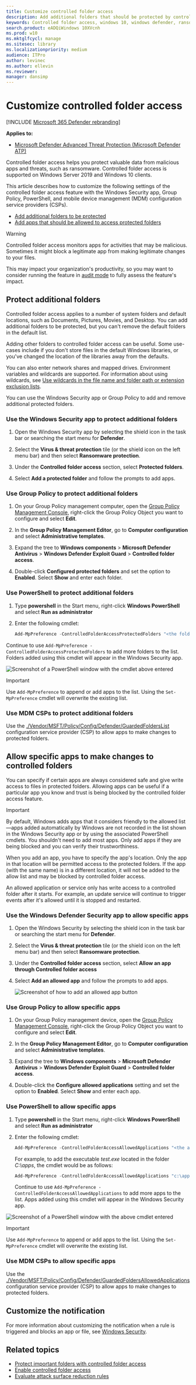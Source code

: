 ```yaml
---
title: Customize controlled folder access
description: Add additional folders that should be protected by controlled folder access, or allow apps that are incorrectly blocking changes to important files.
keywords: Controlled folder access, windows 10, windows defender, ransomware, protect, files, folders, customize, add folder, add app, allow, add executable
search.product: eADQiWindows 10XVcnh
ms.prod: w10
ms.mktglfcycl: manage
ms.sitesec: library
ms.localizationpriority: medium
audience: ITPro
author: levinec
ms.author: ellevin
ms.reviewer: 
manager: dansimp
---
```


# Customize controlled folder access

[!INCLUDE [Microsoft 365 Defender rebranding](../../includes/microsoft-defender.md)]


**Applies to:**

* [Microsoft Defender Advanced Threat Protection (Microsoft Defender ATP)](https://go.microsoft.com/fwlink/p/?linkid=2069559)

Controlled folder access helps you protect valuable data from malicious apps and threats, such as ransomware. Controlled folder access is supported on Windows Server 2019 and Windows 10 clients.

This article describes how to customize the following settings of the controlled folder access feature with the Windows Security app, Group Policy, PowerShell, and mobile device management (MDM) configuration service providers (CSPs).

* [Add additional folders to be protected](#protect-additional-folders)
* [Add apps that should be allowed to access protected folders](#allow-specific-apps-to-make-changes-to-controlled-folders)

> [!WARNING]
> Controlled folder access monitors apps for activities that may be malicious. Sometimes it might block a legitimate app from making legitimate changes to your files.
>
> This may impact your organization's productivity, so you may want to consider running the feature in [audit mode](audit-windows-defender.md) to fully assess the feature's impact.

## Protect additional folders

Controlled folder access applies to a number of system folders and default locations, such as Documents, Pictures, Movies, and Desktop. You can add additional folders to be protected, but you can't remove the default folders in the default list.

Adding other folders to controlled folder access can be useful. Some use-cases include if you don't store files in the default Windows libraries, or you've changed the location of the libraries away from the defaults.

You can also enter network shares and mapped drives. Environment variables and wildcards are supported. For information about using wildcards, see [Use wildcards in the file name and folder path or extension exclusion lists](https://docs.microsoft.com/windows/security/threat-protection/microsoft-defender-antivirus/configure-extension-file-exclusions-microsoft-defender-antivirus#use-wildcards-in-the-file-name-and-folder-path-or-extension-exclusion-lists).

You can use the Windows Security app or Group Policy to add and remove additional protected folders.

### Use the Windows Security app to protect additional folders

1. Open the Windows Security app by selecting the shield icon in the task bar or searching the start menu for **Defender**.

2. Select the **Virus & threat protection** tile (or the shield icon on the left menu bar) and then select **Ransomware protection**.

3. Under the **Controlled folder access** section, select **Protected folders**.

4. Select **Add a protected folder** and follow the prompts to add apps.

### Use Group Policy to protect additional folders

1. On your Group Policy management computer, open the [Group Policy Management Console](https://technet.microsoft.com/library/cc731212.aspx), right-click the Group Policy Object you want to configure and select **Edit**.

2. In the **Group Policy Management Editor**, go to **Computer configuration** and select **Administrative templates**.

3. Expand the tree to **Windows components** > **Microsoft Defender Antivirus** > **Windows Defender Exploit Guard** > **Controlled folder access**.

4. Double-click **Configured protected folders** and set the option to **Enabled**. Select **Show** and enter each folder.

### Use PowerShell to protect additional folders

1. Type **powershell** in the Start menu, right-click **Windows PowerShell** and select **Run as administrator**
2. Enter the following cmdlet:

    ```PowerShell
    Add-MpPreference -ControlledFolderAccessProtectedFolders "<the folder to be protected>"
    ```

Continue to use `Add-MpPreference -ControlledFolderAccessProtectedFolders` to add more folders to the list. Folders added using this cmdlet will appear in the Windows Security app.

![Screenshot of a PowerShell window with the cmdlet above entered](../images/cfa-allow-folder-ps.png)

> [!IMPORTANT]
> Use `Add-MpPreference` to append or add apps to the list. Using the `Set-MpPreference` cmdlet will overwrite the existing list.

### Use MDM CSPs to protect additional folders

Use the [./Vendor/MSFT/Policy/Config/Defender/GuardedFoldersList](https://docs.microsoft.com/windows/client-management/mdm/policy-csp-defender#defender-guardedfolderslist) configuration service provider (CSP) to allow apps to make changes to protected folders.

## Allow specific apps to make changes to controlled folders

You can specify if certain apps are always considered safe and give write access to files in protected folders. Allowing apps can be useful if a particular app you know and trust is being blocked by the controlled folder access feature.

> [!IMPORTANT]
> By default, Windows adds apps that it considers friendly to the allowed list—apps added automatically by Windows are not recorded in the list shown in the Windows Security app or by using the associated PowerShell cmdlets.
> You shouldn't need to add most apps. Only add apps if they are being blocked and you can verify their trustworthiness.

When you add an app, you have to specify the app's location. Only the app in that location will be permitted access to the protected folders. If the app (with the same name) is in a different location, it will not be added to the allow list and may be blocked by controlled folder access.

An allowed application or service only has write access to a controlled folder after it starts. For example, an update service will continue to trigger events after it's allowed until it is stopped and restarted.

### Use the Windows Defender Security app to allow specific apps

1. Open the Windows Security by selecting the shield icon in the task bar or searching the start menu for **Defender**.

2. Select the **Virus & threat protection** tile (or the shield icon on the left menu bar) and then select **Ransomware protection**.

3. Under the **Controlled folder access** section, select **Allow an app through Controlled folder access**

4. Select **Add an allowed app** and follow the prompts to add apps.

    ![Screenshot of how to add an allowed app button](../images/cfa-allow-app.png)

### Use Group Policy to allow specific apps

1. On your Group Policy management device, open the [Group Policy Management Console](https://technet.microsoft.com/library/cc731212.aspx), right-click the Group Policy Object you want to configure and select **Edit**.

2. In the **Group Policy Management Editor**, go to **Computer configuration** and select **Administrative templates**.

3. Expand the tree to **Windows components** > **Microsoft Defender Antivirus** > **Windows Defender Exploit Guard** > **Controlled folder access**.

4. Double-click the **Configure allowed applications** setting and set the option to **Enabled**. Select **Show** and enter each app.

### Use PowerShell to allow specific apps

1. Type **powershell** in the Start menu, right-click **Windows PowerShell** and select **Run as administrator**
2. Enter the following cmdlet:

    ```PowerShell
    Add-MpPreference -ControlledFolderAccessAllowedApplications "<the app that should be allowed, including the path>"
    ```

    For example, to add the executable *test.exe* located in the folder *C:\apps*, the cmdlet would be as follows:

    ```PowerShell
    Add-MpPreference -ControlledFolderAccessAllowedApplications "c:\apps\test.exe"
    ```

   Continue to use `Add-MpPreference -ControlledFolderAccessAllowedApplications` to add more apps to the list. Apps added using this cmdlet will appear in the Windows Security app.

![Screenshot of a PowerShell window with the above cmdlet entered](../images/cfa-allow-app-ps.png)

> [!IMPORTANT]
> Use `Add-MpPreference` to append or add apps to the list. Using the `Set-MpPreference` cmdlet will overwrite the existing list.

### Use MDM CSPs to allow specific apps

Use the [./Vendor/MSFT/Policy/Config/Defender/GuardedFoldersAllowedApplications](https://docs.microsoft.com/windows/client-management/mdm/policy-csp-defender#defender-guardedfoldersallowedapplications) configuration service provider (CSP) to allow apps to make changes to protected folders.

## Customize the notification

For more information about customizing the notification when a rule is triggered and blocks an app or file, see [Windows Security](../windows-defender-security-center/windows-defender-security-center.md#customize-notifications-from-the-windows-defender-security-center).

## Related topics

* [Protect important folders with controlled folder access](controlled-folders.md)
* [Enable controlled folder access](enable-controlled-folders.md)
* [Evaluate attack surface reduction rules](evaluate-attack-surface-reduction.md)

